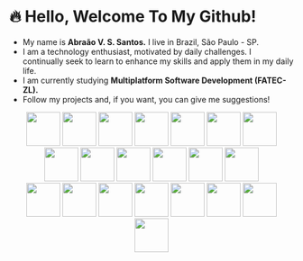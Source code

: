 # 🔥 Hello, Welcome To My Github!
- My name is __Abraão V. S. Santos.__ I live in Brazil, São Paulo - SP.
- I am a technology enthusiast, motivated by daily challenges. I continually seek to learn to enhance my skills and apply them in my daily life.
- I am currently studying __Multiplatform Software Development (FATEC-ZL).__
- Follow my projects and, if you want, you can give me suggestions!
<div align="center">
  <img width="60" src="https://cdn.jsdelivr.net/gh/devicons/devicon@latest/icons/python/python-original-wordmark.svg" />
  <img width="60" src="https://cdn.jsdelivr.net/gh/devicons/devicon@latest/icons/flask/flask-original-wordmark.svg" />
  <img width="60" src="https://cdn.jsdelivr.net/gh/devicons/devicon@latest/icons/sqlalchemy/sqlalchemy-original.svg" />
  <img width="60" src="https://cdn.jsdelivr.net/gh/devicons/devicon@latest/icons/java/java-original-wordmark.svg" />
  <img width="60" src="https://cdn.jsdelivr.net/gh/devicons/devicon@latest/icons/spring/spring-original-wordmark.svg" />
  <img width="60" src="https://cdn.jsdelivr.net/gh/devicons/devicon@latest/icons/typescript/typescript-original.svg" />
  <img width="60" src="https://cdn.jsdelivr.net/gh/devicons/devicon@latest/icons/javascript/javascript-original.svg" />
  <img width="60" src="https://cdn.jsdelivr.net/gh/devicons/devicon@latest/icons/html5/html5-original-wordmark.svg" />
  <img width="60" src="https://cdn.jsdelivr.net/gh/devicons/devicon@latest/icons/css3/css3-original-wordmark.svg" />
  <img width="60" src="https://cdn.jsdelivr.net/gh/devicons/devicon@latest/icons/tailwindcss/tailwindcss-original.svg" />
  <img width="60" src="https://cdn.jsdelivr.net/gh/devicons/devicon@latest/icons/angular/angular-original.svg" />
  <img width="60" src="https://cdn.jsdelivr.net/gh/devicons/devicon@latest/icons/docker/docker-original-wordmark.svg" />   
  <img width="60" src="https://cdn.jsdelivr.net/gh/devicons/devicon@latest/icons/git/git-original-wordmark.svg" /> 
</div>
<div align="center">
  <img width="60" src="https://cdn.jsdelivr.net/gh/devicons/devicon@latest/icons/linux/linux-original.svg" />
  <img width="60" src="https://cdn.jsdelivr.net/gh/devicons/devicon@latest/icons/amazonwebservices/amazonwebservices-original-wordmark.svg" />
  <img width="60" src="https://cdn.jsdelivr.net/gh/devicons/devicon@latest/icons/microsoftsqlserver/microsoftsqlserver-original-wordmark.svg" />
  <img width="60" src="https://cdn.jsdelivr.net/gh/devicons/devicon@latest/icons/mysql/mysql-original-wordmark.svg" />
  <img width="60" src="https://cdn.jsdelivr.net/gh/devicons/devicon@latest/icons/sqlite/sqlite-original-wordmark.svg" />
  <img width="60" src="https://cdn.jsdelivr.net/gh/devicons/devicon@latest/icons/pycharm/pycharm-original.svg" />
  <img width="60" src="https://cdn.jsdelivr.net/gh/devicons/devicon@latest/icons/intellij/intellij-original.svg" />   
  <img width="60" src="https://cdn.jsdelivr.net/gh/devicons/devicon@latest/icons/vscode/vscode-original-wordmark.svg" />     
</div>

